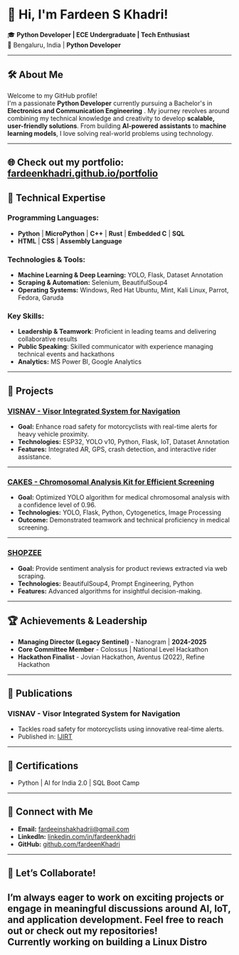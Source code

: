 
# 👋 Hi, I'm Fardeen S Khadri!  


🎓 **Python Developer | ECE Undergraduate | Tech Enthusiast**  
📍 Bengaluru, India | **Python Developer**  

---

## 🛠 **About Me**  

Welcome to my GitHub profile!  
I'm a passionate **Python Developer** currently pursuing a Bachelor's in **Electronics and Communication Engineering** . My journey revolves around combining my technical knowledge and creativity to develop **scalable, user-friendly solutions**. From building **AI-powered assistants** to **machine learning models**, I love solving real-world problems using technology.  

---
🌐 **Check out my portfolio:** [fardeenkhadri.github.io/portfolio](https://fardeenkhadri.github.io/portfolio)
---
## 🌟 **Technical Expertise**  

### **Programming Languages:**  
- **Python** | **MicroPython** | **C++** | **Rust** | **Embedded C** | **SQL**  
- **HTML** | **CSS** | **Assembly Language**

### **Technologies & Tools:**  
- **Machine Learning & Deep Learning:** YOLO, Flask, Dataset Annotation  
- **Scraping & Automation:** Selenium, BeautifulSoup4  
- **Operating Systems:** Windows, Red Hat Ubuntu, Mint, Kali Linux, Parrot, Fedora, Garuda  

### **Key Skills:**  
- **Leadership & Teamwork**: Proficient in leading teams and delivering collaborative results  
- **Public Speaking**: Skilled communicator with experience managing technical events and hackathons  
- **Analytics:** MS Power BI, Google Analytics  

---


## 🚀 **Projects**  

### [VISNAV - Visor Integrated System for Navigation](#)  
- **Goal:** Enhance road safety for motorcyclists with real-time alerts for heavy vehicle proximity.  
- **Technologies:** ESP32, YOLO v10, Python, Flask, IoT, Dataset Annotation  
- **Features:** Integrated AR, GPS, crash detection, and interactive rider assistance.

---

### [CAKES - Chromosomal Analysis Kit for Efficient Screening](#)  
- **Goal:** Optimized YOLO algorithm for medical chromosomal analysis with a confidence level of 0.96.  
- **Technologies:** YOLO, Flask, Python, Cytogenetics, Image Processing  
- **Outcome:** Demonstrated teamwork and technical proficiency in medical screening.

---

### [SHOPZEE](#)  
- **Goal:** Provide sentiment analysis for product reviews extracted via web scraping.  
- **Technologies:** BeautifulSoup4, Prompt Engineering, Python  
- **Features:** Advanced algorithms for insightful decision-making.

---

## 🏆 **Achievements & Leadership**  

- **Managing Director (Legacy Sentinel)** - Nanogram | **2024-2025**  
- **Core Committee Member** - Colossus | National Level Hackathon  
- **Hackathon Finalist** - Jovian Hackathon, Aventus (2022), Refine Hackathon  

---

## 📰 **Publications**  

### **VISNAV - Visor Integrated System for Navigation**  
- Tackles road safety for motorcyclists using innovative real-time alerts.  
- Published in: [IJIRT](https://ijirt.org/47859)

---

## 📜 **Certifications**  
- Python | AI for India 2.0 | SQL Boot Camp  

---

## 🔗 **Connect with Me**  

- **Email:** fardeeinshakhadrii@gmail.com  
- **LinkedIn:** [linkedin.com/in/fardeenkhadri](https://linkedin.com/in/fardeenkhadri)  
- **GitHub:** [github.com/fardeenKhadri](https://github.com/fardeenKhadri)  

---

## 🌟 **Let’s Collaborate!**  
I’m always eager to work on exciting projects or engage in meaningful discussions around **AI, IoT, and application development**. Feel free to reach out or check out my repositories!  
Currently working on building a Linux Distro
---

